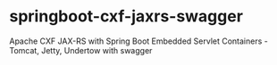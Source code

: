 # springboot-cxf-jaxrs-swagger
Apache CXF JAX-RS with Spring Boot Embedded Servlet Containers - Tomcat, Jetty, Undertow with swagger
